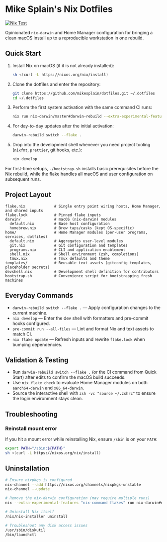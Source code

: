# Mike Splain's Nix Dotfiles

[![Nix Test](https://github.com/mikesplain/dotfiles/actions/workflows/nix-test.yaml/badge.svg)](https://github.com/mikesplain/dotfiles/actions/workflows/nix-test.yaml)

Opinionated `nix-darwin` and Home Manager configuration for bringing a clean macOS install up to a reproducible workstation in one rebuild.

## Quick Start

1. Install Nix on macOS (if it is not already installed):

   ```bash
   sh <(curl -L https://nixos.org/nix/install)
   ```

2. Clone the dotfiles and enter the repository:

   ```bash
   git clone https://github.com/mikesplain/dotfiles.git ~/.dotfiles
   cd ~/.dotfiles
   ```

3. Perform the first system activation with the same command CI runs:

   ```bash
   nix run nix-darwin/master#darwin-rebuild --extra-experimental-features "nix-command flakes" -- switch --flake .
   ```

4. For day-to-day updates after the initial activation:

   ```bash
   darwin-rebuild switch --flake .
   ```

5. Drop into the development shell whenever you need project tooling (`nixfmt`, `prettier`, git hooks, etc.):

   ```bash
   nix develop
   ```

For first-time setups, `./bootstrap.sh` installs basic prerequisites before the Nix rebuild, while the flake handles all macOS and user configuration on subsequent runs.

## Project Layout

```
flake.nix             # Single entry point wiring hosts, Home Manager, and shared inputs
flake.lock            # Pinned flake inputs
darwin/               # macOS (nix-darwin) modules
  default.nix         # Base host configuration
  homebrew.nix        # Brew taps/casks (kept OS-specific)
home/                 # Home Manager modules (per-user programs, services, dotfiles)
  default.nix         # Aggregates user-level modules
  git.nix             # Git configuration and templates
  programs.nix        # CLI and application enablement
  shell.nix           # Shell environment (zsh, completions)
  tmux.nix            # Tmux defaults and theme
templates/            # Reusable text assets (gitconfig templates, placeholder secrets)
devshell.nix          # Development shell definition for contributors
bootstrap.sh          # Convenience script for bootstrapping fresh machines
```

## Everyday Commands

- `darwin-rebuild switch --flake .` — Apply configuration changes to the current machine.
- `nix develop` — Enter the dev shell with formatters and pre-commit hooks configured.
- `pre-commit run --all-files` — Lint and format Nix and text assets to match CI.
- `nix flake update` — Refresh inputs and rewrite `flake.lock` when bumping dependencies.

## Validation & Testing

- Run `darwin-rebuild switch --flake .` (or the CI command from Quick Start) after edits to confirm the macOS build succeeds.
- Use `nix flake check` to evaluate Home Manager modules on both `aarch64-darwin` and `x86_64-darwin`.
- Source the interactive shell with `zsh -vc "source ~/.zshrc"` to ensure the login environment stays clean.

## Troubleshooting

### Reinstall mount error

If you hit a mount error while reinstalling Nix, ensure `/sbin` is on your `PATH`:

```bash
export PATH="/sbin:${PATH}"
sh <(curl -L https://nixos.org/nix/install)
```

## Uninstallation

```bash
# Ensure nixpkgs is configured
nix-channel --add https://nixos.org/channels/nixpkgs-unstable
nix-channel --update

# Remove the nix-darwin configuration (may require multiple runs)
nix --extra-experimental-features "nix-command flakes" run nix-darwin#darwin-uninstaller

# Uninstall Nix itself
/nix/nix-installer uninstall

# Troubleshoot any disk access issues
/usr/sbin/diskutil
/bin/launchctl
```
